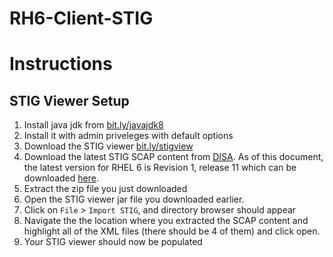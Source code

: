 # RH6-Client-STIG


Instructions
============


## STIG Viewer Setup

1. Install java jdk from [bit.ly/javajdk8](https://bit.ly/javajdk8)
2. Install it with admin priveleges with default options
3. Download the STIG viewer [bit.ly/stigview](https://bit.ly/stigview)
4. Download the latest STIG SCAP content from [DISA](http://iase.disa.mil/stigs/scap/Pages/index.aspx). As of this document, the latest version for RHEL 6 is Revision 1, release 11 which can be downloaded [here](http://iasecontent.disa.mil/stigs/zip/Apr2016/U_RedHat_6_V1R11_STIG_SCAP_1-1_Benchmark.zip).
5. Extract the zip file you just downloaded
6. Open the STIG viewer jar file you downloaded earlier.
7. Click on `File` > `Import STIG`, and directory browser should appear
8. Navigate the the location where you extracted the SCAP content and highlight all of the XML files (there should be 4 of them) and click open.
9. Your STIG viewer should now be populated

